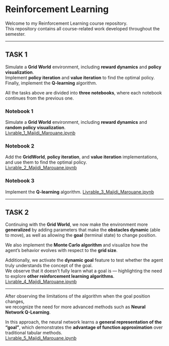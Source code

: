 # **Reinforcement Learning**

Welcome to my Reinforcement Learning course repository.  
This repository contains all course-related work developed throughout the semester.

---

## **TASK 1**

Simulate a **Grid World** environment, including **reward dynamics** and **policy visualization**.  
Implement **policy iteration** and **value iteration** to find the optimal policy.  
Finally, implement the **Q-learning** algorithm.

All the tasks above are divided into **three notebooks**, where each notebook continues from the previous one.

### **Notebook 1**  
Simulate a **Grid World** environment, including **reward dynamics** and **random policy visualization**.  
[Livrable_1_Majidi_Marouane.ipynb](Task1/Livrable_1_Majidi_Marouane.ipynb)

### **Notebook 2**  
Add the **GridWorld**, **policy iteration**, and **value iteration** implementations, and use them to find the optimal policy.  
[Livrable_2_Majidi_Marouane.ipynb](Task1/Livrable_2_Majidi_Marouane.ipynb)

### **Notebook 3**  
Implement the **Q-learning** algorithm. 
[Livrable_3_Majidi_Marouane.ipynb](Task1/Livrable_3_Majidi_Marouane.ipynb)

---


## **TASK 2**

Continuing with the **Grid World**, we now make the environment more **generalized** by adding parameters that make the **obstacles dynamic** (able to move), as well as allowing the **goal** (terminal state) to change position.

We also implement the **Monte Carlo algorithm** and visualize how the agent’s behavior evolves with respect to the **grid size**.

Additionally, we activate the **dynamic goal** feature to test whether the agent truly understands the concept of the goal.  
We observe that it doesn’t fully learn what a goal is — highlighting the need to explore **other reinforcement learning algorithms**.
[Livrable_4_Majidi_Marouane.ipynb](Task2/RL_MC.ipynb)

---

After observing the limitations of the algorithm when the goal position changes,  
we recognize the need for more advanced methods such as **Neural Network Q-Learning**.  

In this approach, the neural network learns a **general representation of the “goal”**, which demonstrates the **advantage of function approximation** over traditional tabular methods.  
[Livrable_5_Majidi_Marouane.ipynb](Task2/NNQ-learning.ipynb)


